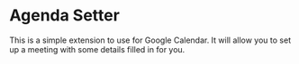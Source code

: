 # Agenda Setter

This is a simple extension to use for Google Calendar. It will allow you to set up a meeting with some details filled in for you.
